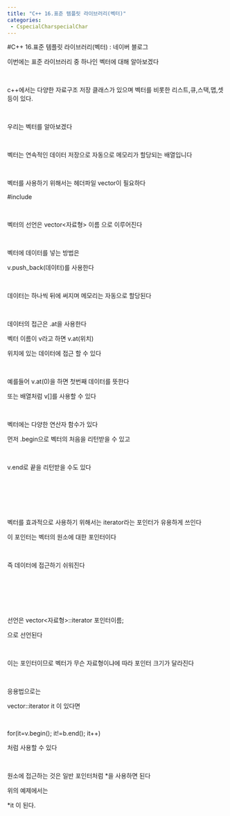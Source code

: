 ```yaml
---
title: "C++ 16.표준 템플릿 라이브러리(벡터)"
categories:
 - CspecialCharspecialChar
---
```

#C++ 16.표준 템플릿 라이브러리(벡터) : 네이버 블로그







이번에는 표준 라이브러리 중 하나인 벡터에 대해 알아보겠다

​

c++에서는 다양한 자료구조 저장 클래스가 있으며 벡터를 비롯한 리스트,큐,스택,맵,셋 등이 있다.

​

우리는 벡터를 알아보겠다

​

벡터는 연속적인 데이터 저장으로 자동으로 메모리가 할당되는 배열입니다

​

벡터를 사용하기 위해서는 헤더파일 vector이 필요하다

#include<vector>

​

벡터의 선언은 vector<자료형> 이름 으로 이루어진다

​

벡터에 데이터를 넣는 방법은

v.push\_back(데이터)를 사용한다

​

데이터는 하나씩 뒤에 써지며 메모리는 자동으로 할당된다

​

데이터의 접근은 .at을 사용한다

벡터 이름이 v라고 하면 v.at(위치) 

위치에 있는 데이터에 접근 할 수 있다

​

예를들어 v.at(0)을 하면 첫번째 데이터를 뜻한다

또는 배열처럼 v[]를 사용할 수 있다

​

벡터에는 다양한 연산자 함수가 있다

먼저 .begin으로 벡터의 처음을 리턴받을 수 있고

​

v.end로 끝을 리턴받을 수도 있다

​

​

​

벡터를 효과적으로 사용하기 위해서는 iterator라는 포인터가 유용하게 쓰인다

이 포인터는 벡터의 원소에 대한 포인터이다

​

즉 데이터에 접근하기 쉬워진다

​

​

​

선언은 vector<자료형>::iterator 포인터이름;

으로 선언된다

​

이는 포인터이므로 벡터가 무슨 자료형이냐에 따라 포인터 크기가 달라진다

​

응용법으로는 

 vector<int>::iterator it 이 있다면

​

for(it=v.begin(); it!=b.end(); it++)

처럼 사용할 수 있다

​

원소에 접근하는 것은 일반 포인터처럼 \*을 사용하면 된다

위의 예제에서는 

\*it 이 된다. 

​

​




 

